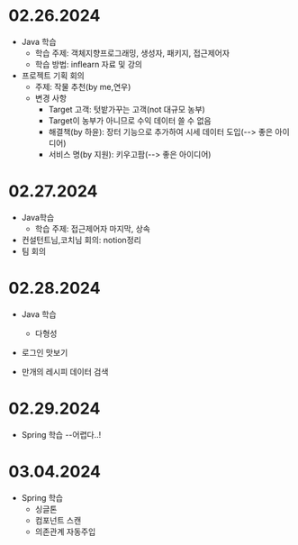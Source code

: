 # 02.26.2024

* Java 학습
  * 학습 주제: 객체지향프로그래밍, 생성자, 패키지, 접근제어자
  * 학습 방법: inflearn 자료 및 강의
* 프로젝트 기획 회의
  * 주제: 작물 추천(by me,연우)
  * 변경 사항
    *  Target 고객: 텃밭가꾸는 고객(not 대규모 농부)
    * Target이 농부가 아니므로 수익 데이터 쓸 수 없음
    * 해결책(by 하윤): 장터 기능으로 추가하여 시세 데이터 도입(--> 좋은 아이디어)
    * 서비스 명(by 지원): 키우고팜(--> 좋은 아이디어)



# 02.27.2024

* Java학습
  * 학습 주제: 접근제어자 마지막, 상속
* 컨설턴트님,코치님 회의: notion정리
* 팀 회의



# 02.28.2024

* Java 학습
  * 다형성
  
* 로그인 맛보기

* 만개의 레시피 데이터 검색

  

# 02.29.2024

* Spring 학습 --어렵다..!



# 03.04.2024

* Spring 학습 
  * 싱글톤
  * 컴포넌트 스캔
  * 의존관계 자동주입
